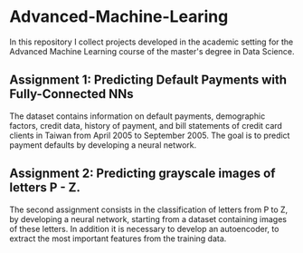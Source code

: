 # Advanced-Machine-Learing
In this repository I collect projects developed in the academic setting for the Advanced Machine Learning course of the master's degree in Data Science.

## Assignment 1: Predicting Default Payments with Fully-Connected NNs
The dataset contains information on default payments, demographic factors, credit data, history of payment, and bill statements of credit card clients in Taiwan from April 2005 to September 2005. The goal is to predict payment defaults by developing a neural network.

## Assignment 2: Predicting grayscale images of letters P - Z.
The second assignment consists in the classification of letters from P to Z, by developing a neural network, starting from a dataset containing images of these letters. In addition it is necessary to develop an autoencoder, to extract the most important features from the training data.
